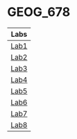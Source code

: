 # GEOG_678

|Labs|
|:--------:|
|[Lab1](Lab%201/README.md)|
|[Lab2](Lab%202/README.md)|
|[Lab3](lab%203/README.md)|
|[Lab4](lab%204/README.md)|
|[Lab5](lab%205/README.md)|
|[Lab6](lab%206/README.md)|
|[Lab7](lab%207/README.md)|
|[Lab8](lab%208/README.md)|